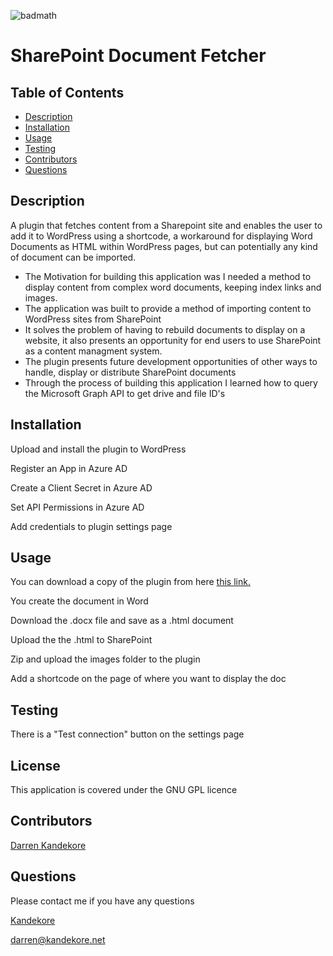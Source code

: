 ![badmath](https://img.shields.io/badge/license-GPL-blue)

# SharePoint Document Fetcher

## Table of Contents

- [Description](#Description)
- [Installation](#installation)
- [Usage](#usage)
- [Testing](#testing)
- [Contributors](#Contributors)
- [Questions](#Questions)

## Description

A plugin that fetches content from a Sharepoint site and enables the user to add it to WordPress using a shortcode, a workaround for displaying Word Documents as HTML within WordPress pages, but can potentially any kind of document can be imported.

- The Motivation for building this application was I needed a method to display content from complex word documents, keeping index links and images.
- The application was built to provide a method of importing content to WordPress sites from SharePoint
- It solves the problem of having to rebuild documents to display on a website, it also presents an opportunity for end users to use SharePoint as a content managment system.
- The plugin presents future development opportunities of other ways to handle, display or distribute SharePoint documents
- Through the process of building this application I learned how to query the Microsoft Graph API to get drive and file ID's

## Installation

Upload and install the plugin to WordPress

Register an App in Azure AD

Create a Client Secret in Azure AD

Set API Permissions in Azure AD

Add credentials to plugin settings page

## Usage

You can download a copy of the plugin from here [this link.](https://wpsharepointfetch.wordpresswizard.net/)

You create the document in Word

Download the .docx file and save as a .html document

Upload the the .html to SharePoint

Zip and upload the images folder to the plugin

Add a shortcode on the page of where you want to display the doc

## Testing

There is a "Test connection" button on the settings page

## License

This application is covered under the GNU GPL licence

## Contributors

[Darren Kandekore](https://github.com/Kandekore)

## Questions

Please contact me if you have any questions

[Kandekore](https://github.com/Kandekore)

[darren@kandekore.net](mailto:darren@kandekore.net)
